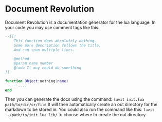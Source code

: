 # Document Revolution
Document Revolution is a documentation generator for the lua language.
In your code you may use comment tags like this:
```lua
--[[!
    This function does absolutely nothing.
    Some more description follows the title,
    And can span multiple lines.
    
    @method
    @param name number
    @todo It may could do something
]]

function Object:nothing(name)
    --....
end
```

Then you can generate the docs using the command: `luvit init.lua path/to/dir/or/file`
It will then automatically create an out directory for the markdown to be stored in.
You could also run the command like this: `luvit ../path/to/init.lua lib/` to choose where to create the out directory.

